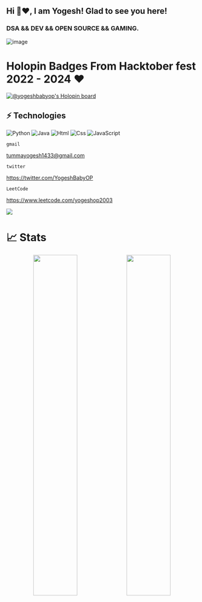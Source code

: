 ## Hi 👋❤️, I am Yogesh! Glad to see you here! 

### DSA && DEV && OPEN SOURCE && GAMING.


![image](https://github.com/user-attachments/assets/aa40722a-c685-420c-9919-d2a573ff21f1)

# Holopin Badges From Hacktober fest 2022 - 2024 ❤️
[![@yogeshbabyop's Holopin board](https://holopin.me/yogeshbabyop)](https://holopin.io/@yogeshbabyop)

## ⚡ Technologies  
![Python](https://img.shields.io/badge/-python-E34A86?style=flat-square&logo=openjdk)
![Java](https://img.shields.io/badge/-java-E34A86?style=flat-square&logo=openjdk)
![Html](https://img.shields.io/badge/-html-E34A86?style=flat-square&logo=openjdk)
![Css](https://img.shields.io/badge/-Css-E34A86?style=flat-square&logo=openjdk)
![JavaScript](https://img.shields.io/badge/-javascript-E34A86?style=flat-square&logo=openjdk)


`gmail`

tummayogesh1433@gmail.com
 
`twitter`

https://twitter.com/YogeshBabyOP

`LeetCode`

https://www.leetcode.com/yogeshop2003

![](https://komarev.com/ghpvc/?username=YogeshBabyOP)


# 📈 Stats
<p align="center">
	
  <img width="48%" src="https://github-readme-stats.vercel.app/api?username=YogeshBabyOP&show_icons=true&theme=tokyonight" />
  <img width="48%" src="https://github-readme-streak-stats.herokuapp.com/?user=YogeshBabyOP&theme=tokyonight" />
</p>
